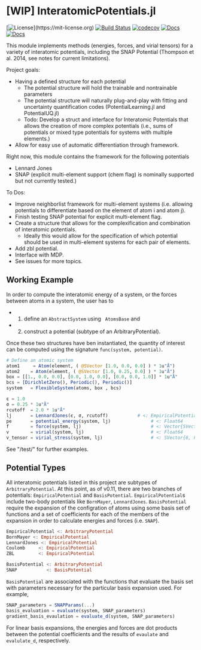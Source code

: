 # [WIP] InteratomicPotentials.jl

[![License](https://img.shields.io/badge/License-MIT-blue.svg?style=flat-square")](https://mit-license.org)
[![Build Status](https://github.com/cesmix-mit/InteratomicPotentials.jl/workflows/CI/badge.svg)](https://github.com/cesmix-mit/InteratomicPotentials.jl/actions)
[![codecov](https://codecov.io/gh/cesmix-mit/InteratomicPotentials.jl/branch/main/graph/badge.svg?token=IF6zvl50j9)](https://codecov.io/gh/cesmix-mit/InteratomicPotentials.jl)
[![Docs](https://img.shields.io/badge/docs-stable-blue.svg)](https://cesmix-mit.github.io/InteratomicPotentials.jl/stable)
[![Docs](https://img.shields.io/badge/docs-dev-blue.svg)](https://cesmix-mit.github.io/InteratomicPotentials.jl/dev)

This module implements methods (energies, forces, and virial tensors) for a variety of interatomic potentials, including the SNAP Potential (Thompson et al. 2014, see notes for current limitations).

Project goals:

- Having a defined structure for each potential
  - The potential structure will hold the trainable and nontrainable parameters
  - The potential structure will naturally plug-and-play with fitting and uncertainty quantification codes (PotentialLearning.jl and PotentialUQ.jl)
  - Todo: Develop a struct and interface for Interatomic Potentials that allows the creation of more complex potentials (i.e., sums of potentials or mixed type potentials for systems with multiple elements.)
- Allow for easy use of automatic differentiation through framework.

Right now, this module contains the framework for the following potentials

- Lennard Jones
- SNAP (explicit multi-element support (chem flag) is nominally supported but not currently tested.)

To Dos:

- Improve neighborlist framework for multi-element systems (i.e. allowing potentials to differentiate based on the element of atom i and atom j).
- Finish testing SNAP potential for explicit multi-element flag.
- Create a structure that allows for the complexification and combination of interatomic potentials.
  - Ideally this would allow for the specification of which potential should be used in multi-element systems for each pair of elements.
- Add zbl potential.
- Interface with MDP.
- See issues for more topics.

## Working Example

In order to compute the interatomic energy of a system, or the forces between atoms in a system, the user has to

- 1. define an `AbstractSystem` using ` AtomsBase` and
- 2. construct a potential (subtype of an ArbitraryPotential).

Once these two structures have ben instantiated, the quantity of interest can be computed using the signature `func(system, potential)`.

```julia
# Define an atomic system
atom1     = Atom(element, ( @SVector [1.0, 0.0, 0.0] ) * 1u"Å")
atom2    = Atom(element, ( @SVector [1.0, 0.25, 0.0] ) * 1u"Å")
box = [[1., 0.0, 0.0], [0.0, 1.0, 0.0], [0.0, 0.0, 1.0]] * 1u"Å"
bcs = [DirichletZero(), Periodic(), Periodic()]
system   = FlexibleSystem(atoms, box , bcs)

ϵ = 1.0
σ = 0.25 * 1u"Å"
rcutoff  = 2.0 * 1u"Å"
lj       = LennardJones(ϵ, σ, rcutoff)           # <: EmpiricalPotential <: ArbitraryPotential
pe       = potential_energy(system, lj)               # <: Float64
f        = force(system, lj)                          # <: Vector{SVector{3, Float64}}
v        = virial(system, lj)                         # <: Float64
v_tensor = virial_stress(system, lj)                  # <: SVector{6, Float64}
```

See "/test/" for further examples.

## Potential Types

All interatomic potentials listed in this project are subtypes of `ArbitraryPotential`. At this point, as of v0.11, there are two branches of potentials: `EmpiricalPotential` and `BasisPotential`. `EmpiricalPotential`s include two-body potentials like `BornMayer`, `LennardJones`. `BasisPotential` require the expansion of the configration of atoms using some basis set of functions and a set of coefficients for each of the members of the expansion in order to calculate energies and forces (i.e. `SNAP`).

```julia
EmpiricalPotential <: ArbitraryPotential
BornMayer <: EmpiricalPotential
LennardJones <: EmpiricalPotential
Coulomb     <: EmpiricalPotential
ZBL         <: EmpiricalPotential

BasisPotential <: ArbitraryPotential
SNAP           <: BasisPotential
```

`BasisPotential` are associated with the functions that evaluate the basis set with parameters necessary for the particular basis expansion used. For example,

```julia
SNAP_parameters = SNAPParams(...)
basis_evaluation = evaluate(system, SNAP_parameters)
gradient_basis_evaulation = evaluate_d(system, SNAP_parameters)
```

For linear basis expansions, the energies and forces are dot products between the potential coefficients and the results of `evaulate` and `evalulate_d`, respectively.
